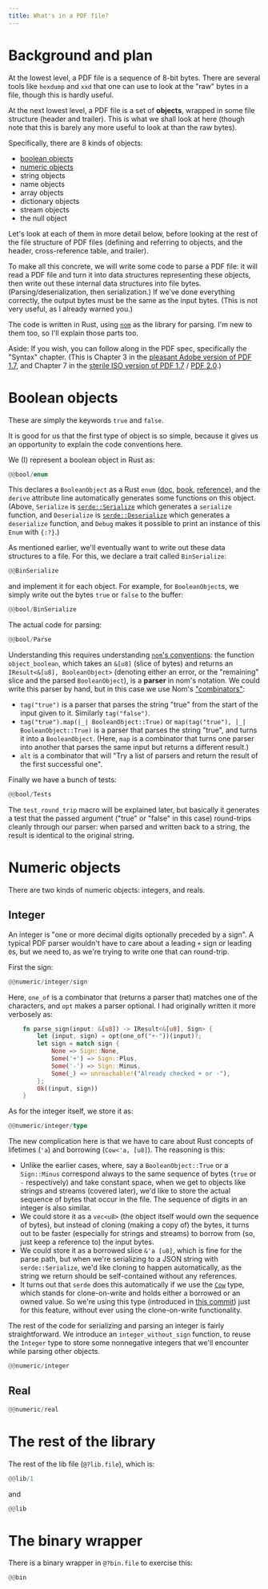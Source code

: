 ```yaml
---
title: What's in a PDF file?
---
```


# Background and plan

At the lowest level, a PDF file is a sequence of 8-bit bytes. There are several tools like `hexdump` and `xxd` that one can use to look at the "raw" bytes in a file, though this is hardly useful.

At the next lowest level, a PDF file is a set of **objects**, wrapped in some file structure (header and trailer). This is what we shall look at here (though note that this is barely any more useful to look at than the raw bytes).

Specifically, there are 8 kinds of objects:

-   [boolean objects](#boolean-objects)
-   [numeric objects](#numeric-objects)
-   string objects
-   name objects
-   array objects
-   dictionary objects
-   stream objects
-   the null object

Let's look at each of them in more detail below, before looking at the rest of the file structure of PDF files (defining and referring to objects, and the header, cross-reference table, and trailer).

To make all this concrete, we will write some code to parse a PDF file: it will read a PDF file and turn it into data structures representing these objects, then write out these internal data structures into file bytes. (Parsing/deserialization, then serialization.) If we've done everything correctly, the output bytes must be the same as the input bytes. (This is not very useful, as I already warned you.)

The code is written in Rust, using [`nom`](https://github.com/rust-bakery/nom) as the library for parsing. I'm new to them too, so I'll explain those parts too.

Aside: If you wish, you can follow along in the PDF spec, specifically the "Syntax" chapter. (This is Chapter 3 in the [pleasant Adobe version of PDF 1.7](https://opensource.adobe.com/dc-acrobat-sdk-docs/pdfstandards/pdfreference1.7old.pdf), and Chapter 7 in the [sterile ISO version of PDF 1.7](https://opensource.adobe.com/dc-acrobat-sdk-docs/pdfstandards/PDF32000_2008.pdf) / [PDF 2.0](https://pdfa.org/sponsored-standards/).)

# Boolean objects

These are simply the keywords `true` and `false`.

It is good for us that the first type of object is so simple, because it gives us an opportunity to explain the code conventions here.

We (I) represent a boolean object in Rust as:

```rs
@@bool/enum
```

This declares a `BooleanObject` as a Rust `enum` ([doc](https://doc.rust-lang.org/std/keyword.enum.html), [book](https://doc.rust-lang.org/book/ch06-01-defining-an-enum.html), [reference](https://doc.rust-lang.org/reference/items/enumerations.html)), and the `derive` attribute line automatically generates some functions on this object. (Above, `Serialize` is [`serde::Serialize`](https://docs.rs/serde/1.0.183/serde/trait.Serialize.html) which generates a `serialize` function, and `Deserialize` is [`serde::Deserialize`](https://docs.rs/serde/1.0.183/serde/trait.Deserialize.html) which generates a `deserialize` function, and `Debug` makes it possible to print an instance of this `Enum` with `{:?}`.)

As mentioned earlier, we'll eventually want to write out these data structures to a file. For this, we declare a trait called `BinSerialize`:

```rs
@@BinSerialize
```

and implement it for each object. For example, for `BooleanObject`s, we simply write out the bytes `true` or `false` to the buffer:

```rs
@@bool/BinSerialize
```

The actual code for parsing:

```rs
@@bool/Parse
```

Understanding this requires understanding [`nom`'s conventions](https://tfpk.github.io/nominomicon/chapter_1.html): the function `object_boolean`, which takes an `&[u8]` (slice of bytes) and returns an `IResult<&[u8], BooleanObject>` (denoting either an error, or the "remaining" slice and the parsed `BooleanObject`), is a **parser** in nom's notation. We could write this parser by hand, but in this case we use Nom's ["combinators"](https://github.com/rust-bakery/nom/blob/main/doc/choosing_a_combinator.md):

- `tag("true")` is a parser that parses the string "true" from the start of the input given to it. Similarly `tag("false")`.
- `tag("true").map(|_| BooleanObject::True)` or `map(tag("true"), |_| BooleanObject::True)` is a parser that parses the string "true", and turns it into a `BooleanObject`. (Here, `map` is a combinator that turns one parser into another that parses the same input but returns a different result.)
-  `alt` is a combinator that will "Try a list of parsers and return the result of the first successful one".

Finally we have a bunch of tests:

```rs
@@bool/Tests
```

The `test_round_trip` macro will be explained later, but basically it generates a test that the passed argument ("true" or "false" in this case) round-trips cleanly through our parser: when parsed and written back to a string, the result is identical to the original string.

# Numeric objects

There are two kinds of numeric objects: integers, and reals.

## Integer

An integer is "one or more decimal digits optionally preceded by a sign". A typical PDF parser wouldn't have to care about a leading `+` sign or leading `0`s, but we need to, as we're trying to write one that can round-trip.

First the sign:

```rs
@@numeric/integer/sign
```

Here, `one_of` is a combinator that (returns a parser that) matches one of the characters, and `opt` makes a parser optional. I had originally written it more verbosely as:

```rs
    fn parse_sign(input: &[u8]) -> IResult<&[u8], Sign> {
        let (input, sign) = opt(one_of("+-"))(input)?;
        let sign = match sign {
            None => Sign::None,
            Some('+') => Sign::Plus,
            Some('-') => Sign::Minus,
            Some(_) => unreachable!("Already checked + or -"),
        };
        Ok((input, sign))
    }
```

As for the integer itself, we store it as:

```rs
@@numeric/integer/type
```

The new complication here is that we have to care about Rust concepts of lifetimes (`'a`) and borrowing (`Cow<'a, [u8]`). The reasoning is this:

- Unlike the earlier cases, where, say a  `BooleanObject::True` or a `Sign::Minus` correspond always to the same sequence of bytes (`true` or `-` respectively) and take constant space, when we get to objects like strings and streams (covered later), we'd like to store the actual sequence of bytes that occur in the file. The sequence of digits in an integer is also similar. 
- We could store it as a `vec<u8>` (the object itself would own the sequence of bytes), but instead of cloning (making a copy of) the bytes, it turns out to be faster (especially for strings and streams) to borrow from (so, just keep a reference to) the input bytes.
- We could store it as a borrowed slice `&'a [u8]`, which is fine for the parse path, but when we're serializing to a JSON string with `serde::Serialize`, we'd like cloning to happen automatically, as the string we return should be self-contained without any references.
- It turns out that `serde` does this automatically if we use the [`Cow`](https://doc.rust-lang.org/std/borrow/enum.Cow.html) type, which stands for clone-on-write and holds either a borrowed or an owned value. So we're using this type (introduced in [this commit](https://github.com/shreevatsa/pdf-explorer/commit/484fcf5764da7cecfc78916ead3a89a5c5d227cf)) just for this feature, without ever using the clone-on-write functionality.

The rest of the code for serializing and parsing an integer is fairly straightforward. We introduce an `integer_without_sign` function, to reuse the `Integer` type to store some nonnegative integers that we'll encounter while parsing other objects.

```rs
@@numeric/integer
```

## Real

```rs
@@numeric/real
```

# The rest of the library

The rest of the lib file (`@?lib.file`), which is:

```rs
@@lib/1
```

and

```rs
@@lib
```

# The binary wrapper

There is a binary wrapper in `@?bin.file` to exercise this:

```rs
@@bin
```
